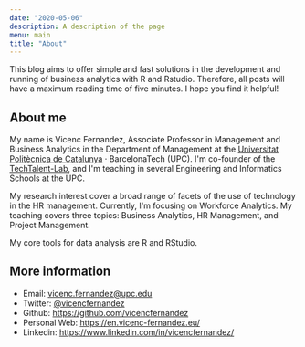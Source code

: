 ```yaml
---
date: "2020-05-06"
description: A description of the page
menu: main
title: "About"
---
```


This blog aims to offer simple and fast solutions in the development and running of business analytics with R and Rstudio. Therefore, all posts will have a maximum reading time of five minutes.  I hope you find it helpful!

## About me

My name is Vicenc Fernandez, Associate Professor in Management and Business Analytics in the Department of Management at the [Universitat Politècnica de Catalunya](https://www.upc.edu/ca) · BarcelonaTech (UPC). I'm co-founder of the [TechTalent-Lab](https://techtalent-lab.upc.edu/en), and I'm teaching in several Engineering and Informatics Schools at the UPC.

My research interest cover a broad range of facets of the use of technology in the HR management. Currently, I'm focusing on Workforce Analytics. My teaching covers three topics: Business Analytics, HR Management, and Project Management. 

My core tools for data analysis are R and RStudio.


## More information

* Email: <vicenc.fernandez@upc.edu>
* Twitter: [@vicencfernandez](https://twitter.com/vicencfernandez)
* Github: <https://github.com/vicencfernandez>
* Personal Web: <https://en.vicenc-fernandez.eu/>
* Linkedin: <https://www.linkedin.com/in/vicencfernandez/>